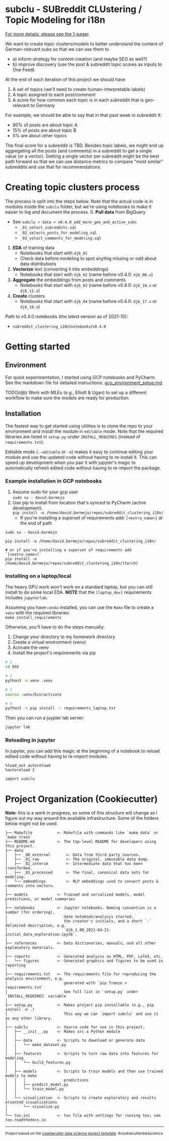 subclu - SUBreddit CLUstering / Topic Modeling for i18n
==============================
[For more details, please see the 1-pager](https://docs.google.com/document/d/1MXE7SKnXJMVUE93IKuR2WvL8RgHpjmFISkMylXNdUjY/).

We want to create topic clusters/models to better understand the content of German-relevant subs so that we can use them to
- a) inform strategy for content creation (and maybe SEO as well?)
- b) improve discovery (use the post & subreddit topic scores as inputs to One Feed).

At the end of each iteration of this project we should have 
1. A set of topics (we'll need to create human-interpretable labels)
2. A topic assigned to each post/comment
3. A score for how common each topic is in each subreddit that is geo-relevant to Germany

For example, we should be able to say that in that past week in subreddit X:
- 80% of posts are about topic A
- 15% of posts are about topic B
- 5% are about other topics

The final score for a subreddit is TBD. Besides topic labels, we might end up aggregating all the posts (and comments) in a subreddit to get a single value (or a vector). Getting a single vector per subreddit might be the best path forward so that we can use distance metrics to compare "most similar" subreddits and use that for recommendations.

# Creating topic clusters process
The process is split into the steps below. Note that the actual code is in modules inside the `subclu` folder, but we're using notebooks to make it easier to log and document the process.
0. **Pull data** from BigQuery
   - See `subclu > data > v0.4.0_add_more_geo_and_active_subs`
      - `_01_select_subreddits.sql`
      - `_02_selects_posts_for_modeling.sql`
      - `_03_select_comments_for_modeling.sql`
1. **EDA** of training data
   - Notebooks that start with `djb_01`
   - Check data before modeling to spot anythig missing or odd about data distributions
2. **Vectorize** text (converting it into embeddings)
   - Notebooks that start with `djb_02` (name before v0.4.0: `djb_06.x`)
3. **Aggregate** the embeddings from posts and comments
   - Notebooks that start with `djb_03` (name before v0.4.0: `djb_10.x` or `djb_11.x`)
4. **Create** clusters
   - Notebooks that start with `djb_04` (name before v0.4.0: `djb_17.x` or `djb_18.x`)

Path to v0.4.0 notebooks (the latest version as of 2021-10):
- `subreddit_clustering_i18n`/`notebooks`/`v0.4.0`


# Getting started
## Environment
For quick experimentation, I started using GCP notebooks and PyCharm. See the markdown file for detailed instructions: [gcp_environment_setup.md](gcp_environment_setup.md).

TODO(djb) Work with MLEs (e.g., Elliott & Ugan) to set up a different workflow to make sure the models are ready for production.

## Installation
The fastest way to get started using utilities is to clone the repo to your environment and install the module in `editable` mode.
Note that the required libraries are listed in `setup.py` under `INSTALL_REQUIRES` (instead of `requirements.txt`). 

Editable mode (`--editable` or `-e`) makes it easy to continue editing your module and use the updated code without having to re-install it. This can speed up development when you pair it with jupyter's magic to automatically refresh edited code without having to re-import the package.

### Example installation in GCP notebooks
1) Assume sudo for your gcp user
<br>`sudo su - david.bermejo`
2) Use pip to install from location that's synced to PyCharm (active development).<br>
`pip install -e /home/david.bermejo/repos/subreddit_clustering_i18n/`
   - If you're installing a superset of requirements add: `[<extra_name>]` at the end of path

```
sudo su - david.bermejo

pip install -e /home/david.bermejo/repos/subreddit_clustering_i18n/

# or if you're installing a superset of requirements add `[<extra_name>]`
pip install -e /home/david.bermejo/repos/subreddit_clustering_i18n/[torch]
```

### Installing on a laptop/local
The heavy GPU work won't work on a standard laptop, but you can still install to do some local EDA. **NOTE** that the `[laptop_dev]` requirements includes `jupyterlab`.

Assuming you have `conda` installed, you can use the `Make` file to create a `venv` with the required libraries:<br>
`make install_requirements`

Otherwise, you'll have to do the steps manually:
1. Change your directory to my homework directory
2. Create a virtual environment (venv)
3. Activate the venv
4. Install the project's requirements via pip

```bash
# 1
cd XXX

# 2
python3 -m venv .venv

# 3
source .venv/bin/activate

# 4
python3 -m pip install -r requirements_laptop.txt
```

Then you can run a juypter lab server:
```bash
jupyter lab
```

### Reloading in jupyter
In jupyter, you can add this magic at the beginning of a notebook to reload edited code without having to re-import modules.
```
%load_ext autoreload
%autoreload 2

import subclu
```

# Project Organization (Cookiecutter)
**Note**: this is a work in progress, so some of this structure will change as I figure out my way around the available infrastructure. Some of the folders below might not be used.

    ├── Makefile           <- Makefile with commands like `make data` or `make train`
    ├── README.md          <- The top-level README for developers using this project.
    ├── data
    │   ├── _00_external       <- Data from third party sources.
    │   ├── _01_raw            <- The original, immutable data dump.
    │   ├── _02_interim        <- Intermediate data that has been transformed.
    │   ├── _03_processed      <- The final, canonical data sets for modeling.
    │   └── embeddings         <- NLP embeddings used to convert posts & comments into vectors.
    │
    ├── models             <- Trained and serialized models, model predictions, or model summaries
    │
    ├── notebooks          <- Jupyter notebooks. Naming convention is a number (for ordering),
    │                         date notebook/analysis started, 
    │                         the creator's initials, and a short `-` delimited description, e.g.
    │                         `djb_1.00_2021-04-21-initial_data_exploration.ipynb`.
    │
    ├── references         <- Data dictionaries, manuals, and all other explanatory materials.
    │
    ├── reports            <- Generated analysis as HTML, PDF, LaTeX, etc.
    │   └── figures        <- Generated graphics and figures to be used in reporting
    │
    ├── requirements.txt   <- The requirements file for reproducing the analysis environment, e.g.
    │                         generated with `pip freeze > requirements.txt`
    │                         See full list in `setup.py` under `INSTALL_REQUIRES` variable
    │
    ├── setup.py           <- Makes project pip installable (e.g., pip install -e .)
    │                         This way we can `import subclu` and use it as any other library.
    │                         
    ├── subclu             <- Source code for use in this project.
    │   ├── __init__.py    <- Makes src a Python module
    │   │
    │   ├── data           <- Scripts to download or generate data
    │   │   └── make_dataset.py
    │   │
    │   ├── features       <- Scripts to turn raw data into features for modeling
    │   │   └── build_features.py
    │   │
    │   ├── models         <- Scripts to train models and then use trained models to make
    │   │   │                 predictions
    │   │   ├── predict_model.py
    │   │   └── train_model.py
    │   │
    │   └── visualization  <- Scripts to create exploratory and results oriented visualizations
    │       └── visualize.py
    │
    └── tox.ini            <- tox file with settings for running tox; see tox.readthedocs.io


--------

<p><small>Project based on the <a target="_blank" href="https://drivendata.github.io/cookiecutter-data-science/">cookiecutter data science project template</a>. #cookiecutterdatascience</small></p>
